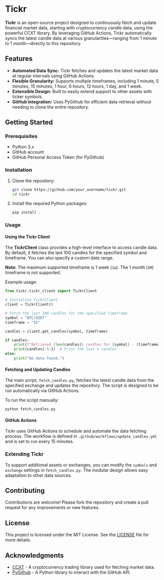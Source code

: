# Tickr

**Tickr** is an open-source project designed to continuously fetch and update financial market data, starting with cryptocurrency candle data, using the powerful CCXT library. By leveraging GitHub Actions, Tickr automatically syncs the latest candle data at various granularities—ranging from 1 minute to 1 month—directly to this repository.

## Features

- **Automated Data Sync:** Tickr fetches and updates the latest market data at regular intervals using GitHub Actions.
- **Flexible Granularity:** Supports multiple timeframes, including 1 minute, 5 minutes, 15 minutes, 1 hour, 6 hours, 12 hours, 1 day, and 1 week.
- **Extensible Design:** Built to easily extend support to other assets with ticker symbols.
- **GitHub Integration:** Uses PyGithub for efficient data retrieval without needing to clone the entire repository.

## Getting Started

### Prerequisites

- Python 3.x
- GitHub account
- GitHub Personal Access Token (for PyGithub)

### Installation

1. Clone the repository:

   ```bash
   git clone https://github.com/your_username/tickr.git
   cd tickr
   ```

2. Install the required Python packages:

   ```bash
   pip install .
   ```
### Usage

#### Using the Tickr Client

The **TickrClient** class provides a high-level interface to access candle data. By default, it fetches the last 100 candles for the specified symbol and timeframe. You can also specify a custom date range.

**Note:** The maximum supported timeframe is 1 week (`1w`). The 1 month (`1M`) timeframe is not supported.

Example usage:

```python
from tickr.tickr_client import TickrClient

# Initialize TickrClient
client = TickrClient()

# Fetch the last 100 candles for the specified timeframe
symbol = "BTC/USDT"
timeframe = "1h"

candles = client.get_candles(symbol, timeframe)

if candles:
    print(f"Retrieved {len(candles)} candles for {symbol} - {timeframe}")
    print(candles[-5:])  # Print the last 5 candles
else:
    print("No data found.")
```

#### Fetching and Updating Candles

The main script, `fetch_candles.py`, fetches the latest candle data from the specified exchange and updates the repository. The script is designed to be run automatically via GitHub Actions.

To run the script manually:

```bash
python fetch_candles.py
```

#### GitHub Actions

Tickr uses GitHub Actions to schedule and automate the data fetching process. The workflow is defined in `.github/workflows/update_candles.yml` and is set to run every 15 minutes.

### Extending Tickr

To support additional assets or exchanges, you can modify the `symbols` and `exchange` settings in `fetch_candles.py`. The modular design allows easy adaptation to other data sources.

## Contributing

Contributions are welcome! Please fork the repository and create a pull request for any improvements or new features.

## License

This project is licensed under the MIT License. See the [LICENSE](LICENSE) file for more details.

## Acknowledgments

- [CCXT](https://github.com/ccxt/ccxt) - A cryptocurrency trading library used for fetching market data.
- [PyGithub](https://github.com/PyGithub/PyGithub) - A Python library to interact with the GitHub API.
